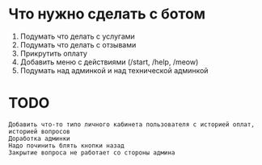 # Что нужно сделать с ботом

1. Подумать что делать с услугами
2. Подумать что делать с отзывами
3. Прикрутить оплату
4. Добавить меню с действиями (/start, /help, /meow)
5. Подумать над админкой и над технической админкой

# TODO

    Добавить что-то типо личного кабинета пользователя с историей оплат, историей вопросов
    Доработка админки
    Надо починить блять кнопки назад
    Закрытие вопроса не работает со стороны админа

